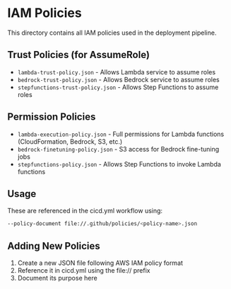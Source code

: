 # IAM Policies

This directory contains all IAM policies used in the deployment pipeline.

## Trust Policies (for AssumeRole)
- `lambda-trust-policy.json` - Allows Lambda service to assume roles
- `bedrock-trust-policy.json` - Allows Bedrock service to assume roles  
- `stepfunctions-trust-policy.json` - Allows Step Functions to assume roles

## Permission Policies
- `lambda-execution-policy.json` - Full permissions for Lambda functions (CloudFormation, Bedrock, S3, etc.)
- `bedrock-finetuning-policy.json` - S3 access for Bedrock fine-tuning jobs
- `stepfunctions-policy.json` - Allows Step Functions to invoke Lambda functions

## Usage
These are referenced in the cicd.yml workflow using:
```bash
--policy-document file://.github/policies/<policy-name>.json
```

## Adding New Policies
1. Create a new JSON file following AWS IAM policy format
2. Reference it in cicd.yml using the file:// prefix
3. Document its purpose here